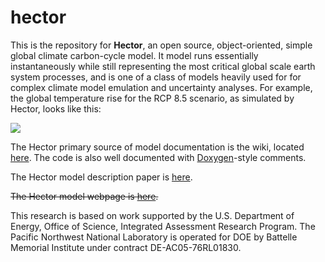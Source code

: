 hector
======

This is the repository for **Hector**, an open source, object-oriented, simple global climate carbon-cycle model. It model runs essentially instantaneously while still representing the most critical global scale earth system processes, and is one of a class of models heavily used for for complex climate model emulation and uncertainty analyses. For example, the global temperature rise for the RCP 8.5 scenario, as simulated by Hector, looks like this:

![](https://github.com/JGCRI/hector/wiki/rcp85.png)

The Hector primary source of model documentation is the wiki, located [here](https://github.com/JGCRI/hector/wiki). The code is also well documented with [Doxygen](http://doxygen.org)-style comments.

The Hector model description paper is [here](http://www.geosci-model-dev-discuss.net/7/7075/2014/gmdd-7-7075-2014.html).

~~The Hector model webpage is [here](http://jgcri.github.io/hector/).~~

This research is based on work supported by the U.S. Department of Energy, 
Office of Science, Integrated Assessment Research Program.  The Pacific 
Northwest National Laboratory is operated for DOE by Battelle Memorial Institute 
under contract DE-AC05-76RL01830.

